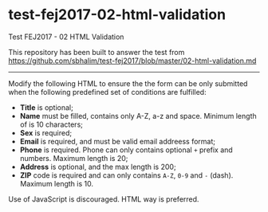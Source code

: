 # test-fej2017-02-html-validation
Test FEJ2017 - 02 HTML Validation

This repository has been built to answer the test from https://github.com/sbhalim/test-fej2017/blob/master/02-html-validation.md

----------------------------------------------------------

Modify the following HTML to ensure the the form can be only submitted when 
the following predefined set of conditions are fulfilled:

* **Title** is optional;
* **Name** must be filled, contains only A-Z, a-z and space. Minimum length of is 10 characters;
* **Sex** is required;
* **Email** is required, and must be valid email addreess format;
* **Phone** is required. Phone can only contains optional `+` prefix and numbers. Maximum length is 20;
* **Address** is optional, and the max length is 200;
* **ZIP** code is required and can only contains `A-Z`, `0-9` and `-` (dash). Maximum length is 10.

Use of JavaScript is discouraged. HTML way is preferred.